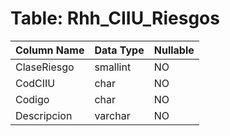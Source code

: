 # Table: Rhh_CIIU_Riesgos

| Column Name | Data Type | Nullable |
|-------------|-----------|----------|
| ClaseRiesgo | smallint | NO |
| CodCIIU | char | NO |
| Codigo | char | NO |
| Descripcion | varchar | NO |
